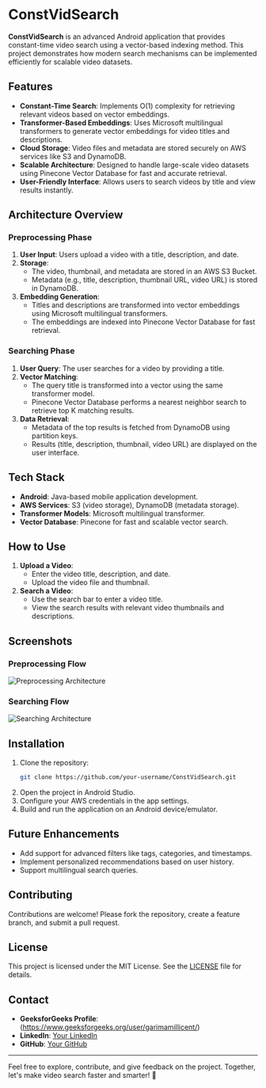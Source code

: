# ConstVidSearch

**ConstVidSearch** is an advanced Android application that provides constant-time video search using a vector-based indexing method. This project demonstrates how modern search mechanisms can be implemented efficiently for scalable video datasets.

## Features

- **Constant-Time Search**: Implements O(1) complexity for retrieving relevant videos based on vector embeddings.
- **Transformer-Based Embeddings**: Uses Microsoft multilingual transformers to generate vector embeddings for video titles and descriptions.
- **Cloud Storage**: Video files and metadata are stored securely on AWS services like S3 and DynamoDB.
- **Scalable Architecture**: Designed to handle large-scale video datasets using Pinecone Vector Database for fast and accurate retrieval.
- **User-Friendly Interface**: Allows users to search videos by title and view results instantly.

## Architecture Overview

### Preprocessing Phase
1. **User Input**: Users upload a video with a title, description, and date.
2. **Storage**:
   - The video, thumbnail, and metadata are stored in an AWS S3 Bucket.
   - Metadata (e.g., title, description, thumbnail URL, video URL) is stored in DynamoDB.
3. **Embedding Generation**:
   - Titles and descriptions are transformed into vector embeddings using Microsoft multilingual transformers.
   - The embeddings are indexed into Pinecone Vector Database for fast retrieval.

### Searching Phase
1. **User Query**: The user searches for a video by providing a title.
2. **Vector Matching**:
   - The query title is transformed into a vector using the same transformer model.
   - Pinecone Vector Database performs a nearest neighbor search to retrieve top K matching results.
3. **Data Retrieval**:
   - Metadata of the top results is fetched from DynamoDB using partition keys.
   - Results (title, description, thumbnail, video URL) are displayed on the user interface.

## Tech Stack

- **Android**: Java-based mobile application development.
- **AWS Services**: S3 (video storage), DynamoDB (metadata storage).
- **Transformer Models**: Microsoft multilingual transformer.
- **Vector Database**: Pinecone for fast and scalable vector search.

## How to Use

1. **Upload a Video**:
   - Enter the video title, description, and date.
   - Upload the video file and thumbnail.
2. **Search a Video**:
   - Use the search bar to enter a video title.
   - View the search results with relevant video thumbnails and descriptions.

## Screenshots

### Preprocessing Flow
![Preprocessing Architecture](https://github.com/user-attachments/assets/8c1ee7b0-3a34-402c-a3df-c06c5748388c
)

### Searching Flow
![Searching Architecture](https://github.com/user-attachments/assets/70f4d654-a21f-4350-857a-52a479ac74db
)

## Installation

1. Clone the repository:
   ```bash
   git clone https://github.com/your-username/ConstVidSearch.git
   ```
2. Open the project in Android Studio.
3. Configure your AWS credentials in the app settings.
4. Build and run the application on an Android device/emulator.

## Future Enhancements

- Add support for advanced filters like tags, categories, and timestamps.
- Implement personalized recommendations based on user history.
- Support multilingual search queries.

## Contributing

Contributions are welcome! Please fork the repository, create a feature branch, and submit a pull request.

## License

This project is licensed under the MIT License. See the [LICENSE](LICENSE) file for details.

## Contact

- **GeeksforGeeks Profile**: (https://www.geeksforgeeks.org/user/garimamillicent/)
- **LinkedIn**: [Your LinkedIn](https://www.linkedin.com/in/yashwant-kumar-65b742205)
- **GitHub**: [Your GitHub](https://github.com/your-username)

---

Feel free to explore, contribute, and give feedback on the project. Together, let's make video search faster and smarter! 🚀
